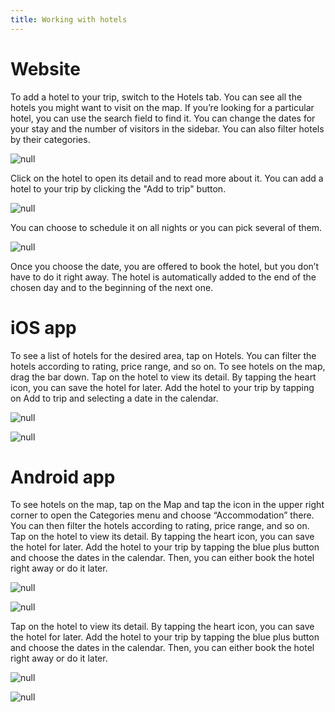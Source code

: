 ```yaml
---
title: Working with hotels
---
```


# Website

To add a hotel to your trip, switch to the Hotels tab. You can see all the hotels you might want to visit on the map. If you’re looking for a particular hotel, you can use the search field to find it. You can change the dates for your stay and the number of visitors in the sidebar. You can also filter hotels by their categories.

![](/assets/3-sygic-travel/3-hotels-and-tours/1-working-with-hotels/hotel1.png "null")

Click on the hotel to open its detail and to read more about it. You can add a hotel to your trip by clicking the "Add to trip" button.

![](/assets/3-sygic-travel/3-hotels-and-tours/1-working-with-hotels/hotel2.png "null")

You can choose to schedule it on all nights or you can pick several of them.

![](/assets/3-sygic-travel/3-hotels-and-tours/1-working-with-hotels/hotel3.png "null")

Once you choose the date, you are offered to book the hotel, but you don’t have to do it right away. The hotel is automatically added to the end of the chosen day and to the beginning of the next one. 

# iOS app

To see a list of hotels for the desired area, tap on Hotels. You can filter the hotels according to rating, price range, and so on. To see hotels on the map, drag the bar down. Tap on the hotel to view its detail. By tapping the heart icon, you can save the hotel for later. Add the hotel to your trip by tapping on Add to trip and selecting a date in the calendar.

![](/assets/3-sygic-travel/3-hotels-and-tours/1-working-with-hotels/ihotel1.png "null")

![](/assets/3-sygic-travel/3-hotels-and-tours/1-working-with-hotels/ihotel2.png "null")

# Android app

To see hotels on the map, tap on the Map and tap the icon in the upper right corner to open the Categories menu and choose “Accommodation” there. You can then filter the hotels according to rating, price range, and so on. Tap on the hotel to view its detail. By tapping the heart icon, you can save the hotel for later. Add the hotel to your trip by tapping the blue plus button and choose the dates in the calendar. Then, you can either book the hotel right away or do it later.

![](/assets/3-sygic-travel/3-hotels-and-tours/1-working-with-hotels/ahotel1.png "null")

![](/assets/3-sygic-travel/3-hotels-and-tours/1-working-with-hotels/ahotel2.png "null")

Tap on the hotel to view its detail. By tapping the heart icon, you can save the hotel for later. Add the hotel to your trip by tapping the blue plus button and choose the dates in the calendar. Then, you can either book the hotel right away or do it later.

![](/assets/3-sygic-travel/3-hotels-and-tours/1-working-with-hotels/ahotel3.png "null")

![](/assets/3-sygic-travel/3-hotels-and-tours/1-working-with-hotels/ahotel4.png "null")
